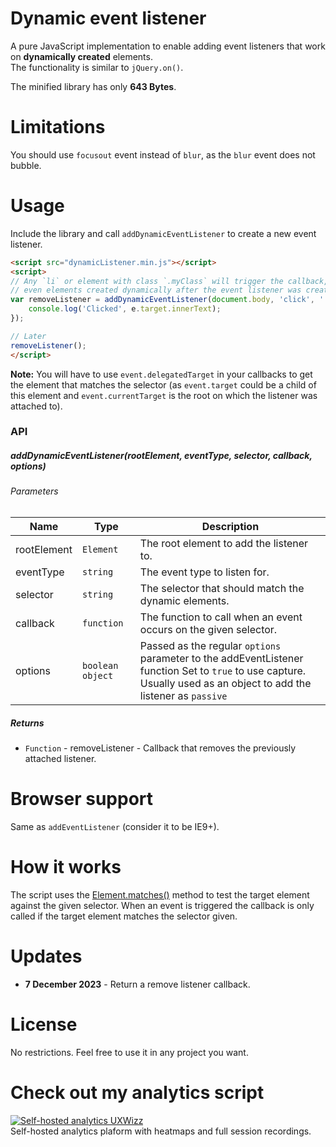 # Dynamic event listener

A pure JavaScript implementation to enable adding event listeners that work on **dynamically created** elements.  
The functionality is similar to `jQuery.on()`.

The minified library has only **643 Bytes**.

# Limitations
You should use `focusout` event instead of `blur`, as the `blur` event does not bubble.

# Usage
Include the library and call `addDynamicEventListener` to create a new event listener.
```HTML
<script src="dynamicListener.min.js"></script>
<script>
// Any `li` or element with class `.myClass` will trigger the callback, 
// even elements created dynamically after the event listener was created.
var removeListener = addDynamicEventListener(document.body, 'click', '.myClass, li', function (e) {
    console.log('Clicked', e.target.innerText);
});

// Later
removeListener();
</script>
```

**Note:** You will have to use `event.delegatedTarget` in your callbacks to get the element that matches the selector (as `event.target` could be a child of this element and `event.currentTarget` is the root on which the listener was attached to).

### API
##### addDynamicEventListener(rootElement, eventType, selector, callback, options) 
###### Parameters  
| Name | Type | Description |
| ---- | ---- | ----------- |
| rootElement | `Element`  | The root element to add the listener to. |
| eventType | `string`  | The event type to listen for. |
| selector | `string`  | The selector that should match the dynamic elements. |
| callback | `function`  | The function to call when an event occurs on the given selector. |
| options | `boolean` `object`  | Passed as the regular `options` parameter to the addEventListener function                                 Set to `true` to use capture.<br>                                Usually used as an object to add the listener as `passive` |

##### Returns

- `Function` - removeListener - Callback that removes the previously attached listener.

# Browser support
Same as `addEventListener` (consider it  to be IE9+).

# How it works
The script uses the [Element.matches()](https://developer.mozilla.org/en/docs/Web/API/Element/matches) method to test the target element against the given selector. When an event is triggered the callback is only called if the target element matches the selector given.

# Updates

* **7 December 2023** -  Return a remove listener callback.

# License
No restrictions. Feel free to use it in any project you want.


# Check out my analytics script
[![Self-hosted analytics UXWizz](https://www.uxwizz.com/img/uxwizz_logo.png)](https://www.uxwizz.com/)  
Self-hosted analytics plaform with heatmaps and full session recordings.
